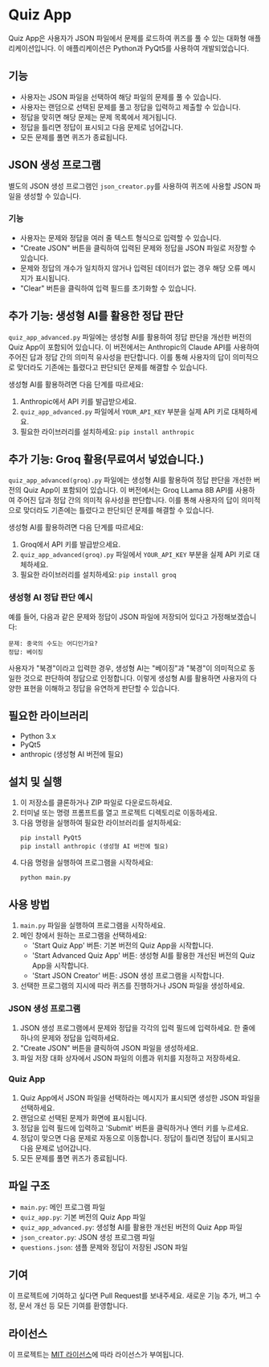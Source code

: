 # Quiz App

Quiz App은 사용자가 JSON 파일에서 문제를 로드하여 퀴즈를 풀 수 있는 대화형 애플리케이션입니다. 이 애플리케이션은 Python과 PyQt5를 사용하여 개발되었습니다.

## 기능

- 사용자는 JSON 파일을 선택하여 해당 파일의 문제를 풀 수 있습니다.
- 사용자는 랜덤으로 선택된 문제를 풀고 정답을 입력하고 제출할 수 있습니다.
- 정답을 맞히면 해당 문제는 문제 목록에서 제거됩니다.
- 정답을 틀리면 정답이 표시되고 다음 문제로 넘어갑니다.
- 모든 문제를 풀면 퀴즈가 종료됩니다.

## JSON 생성 프로그램

별도의 JSON 생성 프로그램인 `json_creator.py`를 사용하여 퀴즈에 사용할 JSON 파일을 생성할 수 있습니다.

### 기능

- 사용자는 문제와 정답을 여러 줄 텍스트 형식으로 입력할 수 있습니다.
- "Create JSON" 버튼을 클릭하여 입력된 문제와 정답을 JSON 파일로 저장할 수 있습니다.
- 문제와 정답의 개수가 일치하지 않거나 입력된 데이터가 없는 경우 해당 오류 메시지가 표시됩니다.
- "Clear" 버튼을 클릭하여 입력 필드를 초기화할 수 있습니다.

## 추가 기능: 생성형 AI를 활용한 정답 판단

`quiz_app_advanced.py` 파일에는 생성형 AI를 활용하여 정답 판단을 개선한 버전의 Quiz App이 포함되어 있습니다. 이 버전에서는 Anthropic의 Claude API를 사용하여 주어진 답과 정답 간의 의미적 유사성을 판단합니다. 이를 통해 사용자의 답이 의미적으로 맞더라도 기존에는 틀렸다고 판단되던 문제를 해결할 수 있습니다.

생성형 AI를 활용하려면 다음 단계를 따르세요:

1. Anthropic에서 API 키를 발급받으세요.
2. `quiz_app_advanced.py` 파일에서 `YOUR_API_KEY` 부분을 실제 API 키로 대체하세요.
3. 필요한 라이브러리를 설치하세요: `pip install anthropic`

## 추가 기능: Groq 활용(무료여서 넣었습니다.)

`quiz_app_advanced(groq).py` 파일에는 생성형 AI를 활용하여 정답 판단을 개선한 버전의 Quiz App이 포함되어 있습니다. 이 버전에서는 Groq LLama 8B API를 사용하여 주어진 답과 정답 간의 의미적 유사성을 판단합니다. 이를 통해 사용자의 답이 의미적으로 맞더라도 기존에는 틀렸다고 판단되던 문제를 해결할 수 있습니다.

생성형 AI를 활용하려면 다음 단계를 따르세요:

1. Groq에서 API 키를 발급받으세요.
2. `quiz_app_advanced(groq).py` 파일에서 `YOUR_API_KEY` 부분을 실제 API 키로 대체하세요.
3. 필요한 라이브러리를 설치하세요: `pip install groq`

### 생성형 AI 정답 판단 예시

예를 들어, 다음과 같은 문제와 정답이 JSON 파일에 저장되어 있다고 가정해보겠습니다:

```
문제: 중국의 수도는 어디인가요?
정답: 베이징
```

사용자가 "북경"이라고 입력한 경우, 생성형 AI는 "베이징"과 "북경"이 의미적으로 동일한 것으로 판단하여 정답으로 인정합니다. 이렇게 생성형 AI를 활용하면 사용자의 다양한 표현을 이해하고 정답을 유연하게 판단할 수 있습니다.

## 필요한 라이브러리

- Python 3.x
- PyQt5
- anthropic (생성형 AI 버전에 필요)

## 설치 및 실행

1. 이 저장소를 클론하거나 ZIP 파일로 다운로드하세요.
2. 터미널 또는 명령 프롬프트를 열고 프로젝트 디렉토리로 이동하세요.
3. 다음 명령을 실행하여 필요한 라이브러리를 설치하세요:
   ```
   pip install PyQt5
   pip install anthropic (생성형 AI 버전에 필요)
   ```
4. 다음 명령을 실행하여 프로그램을 시작하세요:
   ```
   python main.py
   ```

## 사용 방법

1. `main.py` 파일을 실행하여 프로그램을 시작하세요.
2. 메인 창에서 원하는 프로그램을 선택하세요:
   - 'Start Quiz App' 버튼: 기본 버전의 Quiz App을 시작합니다.
   - 'Start Advanced Quiz App' 버튼: 생성형 AI를 활용한 개선된 버전의 Quiz App을 시작합니다.
   - 'Start JSON Creator' 버튼: JSON 생성 프로그램을 시작합니다.
3. 선택한 프로그램의 지시에 따라 퀴즈를 진행하거나 JSON 파일을 생성하세요.

### JSON 생성 프로그램

1. JSON 생성 프로그램에서 문제와 정답을 각각의 입력 필드에 입력하세요. 한 줄에 하나의 문제와 정답을 입력하세요.
2. "Create JSON" 버튼을 클릭하여 JSON 파일을 생성하세요.
3. 파일 저장 대화 상자에서 JSON 파일의 이름과 위치를 지정하고 저장하세요.

### Quiz App

1. Quiz App에서 JSON 파일을 선택하라는 메시지가 표시되면 생성한 JSON 파일을 선택하세요.
2. 랜덤으로 선택된 문제가 화면에 표시됩니다.
3. 정답을 입력 필드에 입력하고 'Submit' 버튼을 클릭하거나 엔터 키를 누르세요.
4. 정답이 맞으면 다음 문제로 자동으로 이동합니다. 정답이 틀리면 정답이 표시되고 다음 문제로 넘어갑니다.
5. 모든 문제를 풀면 퀴즈가 종료됩니다.

## 파일 구조

- `main.py`: 메인 프로그램 파일
- `quiz_app.py`: 기본 버전의 Quiz App 파일
- `quiz_app_advanced.py`: 생성형 AI를 활용한 개선된 버전의 Quiz App 파일
- `json_creator.py`: JSON 생성 프로그램 파일
- `questions.json`: 샘플 문제와 정답이 저장된 JSON 파일

## 기여

이 프로젝트에 기여하고 싶다면 Pull Request를 보내주세요. 새로운 기능 추가, 버그 수정, 문서 개선 등 모든 기여를 환영합니다.

## 라이선스

이 프로젝트는 [MIT 라이선스](LICENSE)에 따라 라이선스가 부여됩니다.